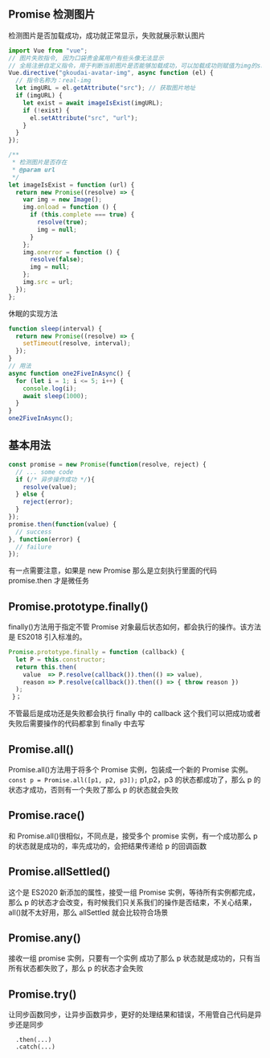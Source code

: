 <!-- ## 一道睡不着的面试题

这是再掘金看到的一道面试题目，开始看了半天没有看明白，最后终于看明白了

这段代码输出什么

```js
Promise.resolve()
  .then(() => {
    console.log(0);
    return Promise.resolve(4);
  })
  .then((res) => {
    console.log(res);
  });

Promise.resolve()
  .then(() => {
    console.log(1);
  })
  .then(() => {
    console.log(2);
  })
  .then(() => {
    console.log(3);
  })
  .then(() => {
    console.log(5);
  })
  .then(() => {
    console.log(6);
  });
console.log(-1);
``` -->

<!-- - 开始 第一个 promise.resolve().the()微任务 进入队列
- 然后第二个 promise.resolve().the()微任务 进入队列
- 打印 -1 这个时候已经没有同步代码了，则需要执行微任务
- 执行微任务，打印第一个 0 (在 then return 会返回一个 promise,所以 `return Promise.resolve(4);`返回会再包裹一层 promise)
- 执行第二个微任务 打印 1，此时微任务都执行结束
- 接着执行第一个 Promise.resolve 第二个 then，也是一个微任务 压入队列,接着执行官 第二个 Promise.resolve 第二个 then 也压入队列，
- 执行现在队列中的第一个微任务，此时会遇到 promise 形成一个新的微任务队列 ，第二个微任务打印 2，这个时候队列为空

- 第一个 Promise.resolve 已经没有 then 但是第二个 Promise.resolve 还有 then,于是第三个 then 进入微任务队列 -->

## Promise 检测图片

检测图片是否加载成功，成功就正常显示，失败就展示默认图片

```js
import Vue from "vue";
// 图片失败指令, 因为口袋贵金属用户有些头像无法显示
// 全局注册自定义指令，用于判断当前图片是否能够加载成功，可以加载成功则赋值为img的src属性，否则使用默认图片
Vue.directive("gkoudai-avatar-img", async function (el) {
  // 指令名称为：real-img
  let imgURL = el.getAttribute("src"); // 获取图片地址
  if (imgURL) {
    let exist = await imageIsExist(imgURL);
    if (!exist) {
      el.setAttribute("src", "url");
    }
  }
});

/**
 * 检测图片是否存在
 * @param url
 */
let imageIsExist = function (url) {
  return new Promise((resolve) => {
    var img = new Image();
    img.onload = function () {
      if (this.complete === true) {
        resolve(true);
        img = null;
      }
    };
    img.onerror = function () {
      resolve(false);
      img = null;
    };
    img.src = url;
  });
};
```

休眠的实现方法

```js
function sleep(interval) {
  return new Promise((resolve) => {
    setTimeout(resolve, interval);
  });
}
// 用法
async function one2FiveInAsync() {
  for (let i = 1; i <= 5; i++) {
    console.log(i);
    await sleep(1000);
  }
}
one2FiveInAsync();
```

## 基本用法

```js
const promise = new Promise(function(resolve, reject) {
  // ... some code
  if (/* 异步操作成功 */){
    resolve(value);
  } else {
    reject(error);
  }
});
promise.then(function(value) {
  // success
}, function(error) {
  // failure
});
```

有一点需要注意，如果是 new Promise 那么是立刻执行里面的代码 promise.then 才是微任务

## Promise.prototype.finally()

finally()方法用于指定不管 Promise 对象最后状态如何，都会执行的操作。该方法是 ES2018 引入标准的。

```js
Promise.prototype.finally = function (callback) {
  let P = this.constructor;
  return this.then(
    value  => P.resolve(callback()).then(() => value),
    reason => P.resolve(callback()).then(() => { throw reason })
  );
 }；
```

不管最后是成功还是失败都会执行 finally 中的 callback 这个我们可以把成功或者失败后需要操作的代码都拿到 finally 中去写

## Promise.all()

Promise.all()方法用于将多个 Promise 实例，包装成一个新的 Promise 实例。
`const p = Promise.all([p1, p2, p3]);`
p1,p2，p3 的状态都成功了，那么 p 的状态才成功，否则有一个失败了那么 p 的状态就会失败

## Promise.race()

和 Promise.all()很相似，不同点是，接受多个 promise 实例，有一个成功那么 p 的状态就是成功的，率先成功的，会把结果传递给 p 的回调函数

## Promise.allSettled()

这个是 ES2020 新添加的属性，接受一组 Promise 实例，等待所有实例都完成，那么 p 的状态才会改变，有时候我们只关系我们的操作是否结束，不关心结果，all()就不太好用，那么 allSettled 就会比较符合场景

## Promise.any()

接收一组 promise 实例，只要有一个实例 成功了那么 p 状态就是成功的，只有当所有状态都失败了，那么 p 的状态才会失败

## Promise.try()

让同步函数同步，让异步函数异步，更好的处理结果和错误，不用管自己代码是异步还是同步

```Promise.try(() => database.users.get({id: userId}))
  .then(...)
  .catch(...)
```
